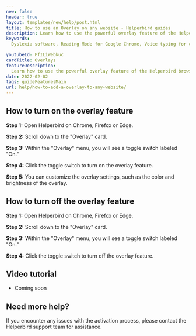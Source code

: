 ```yaml
---
new: false
header: true
layout: templates/new/help/post.html
title: How to use an Overlay on any website - Helperbird guides
description: Learn how to use the powerful overlay feature of the Helperbird browser extension.
keywords:
  Dyslexia software, Reading Mode for Google Chrome, Voice typing for chrome, Text to speech for chrome,  text reader, Immersive Reader, dyslexia fonts, accessibility software, dyslexia software, Helperbird for Edge, Helperbird for Firefox, Helperbird for Chrome, Opendyslexic for Chrome, OpenDyslexic

youtubeId: PfILiWebkuc
cardTitle: Overlays
featureDescription:
  Learn how to use the powerful overlay feature of the Helperbird browser extension
date: 2022-02-02
tags: guideFeaturesMain
url: help/how-to-add-a-overlay-to-any-website/
---
```


## How to turn on the overlay feature

**Step 1:** Open Helperbird on Chrome, Firefox or Edge.

**Step 2:** Scroll down to the "Overlay" card.

**Step 3:** Within the "Overlay" menu, you will see a toggle switch labeled "On."

**Step 4:** Click the toggle switch to turn on the overlay feature.

**Step 5:**  You can customize the overlay settings, such as the color and brightness of the overlay.



## How to turn off the overlay feature

**Step 1:** Open Helperbird on Chrome, Firefox or Edge.

**Step 2:** Scroll down to the "Overlay" card.

**Step 3:** Within the "Overlay" menu, you will see a toggle switch labeled "On."

**Step 4:** Click the toggle switch to turn off the overlay feature.

## Video tutorial

- Coming soon


## Need more help?

If you encounter any issues with the activation process, please contact the Helperbird support team for assistance.

